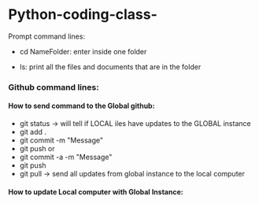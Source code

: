 # Python-coding-class-

Prompt command lines:

- cd NameFolder: enter inside one folder

- ls: print all the files and documents that are in the folder 

### Github command lines:
#### How to send command to the Global github:
- git status -> will tell if LOCAL iles have updates to the GLOBAL instance
- git add .
- git commit -m "Message"
- git push
or
- git commit -a -m "Message"
- git push
- git pull -> send all updates from global instance to the local computer
#### How to update Local computer with Global Instance:

